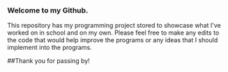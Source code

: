 ### Welcome to my Github.
This repository has my programming project stored to showcase what I've worked on in school and on my own. Please feel free to make any edits to the code that would help improve the programs or any ideas that I should implement into the programs.

##Thank you for passing by!
